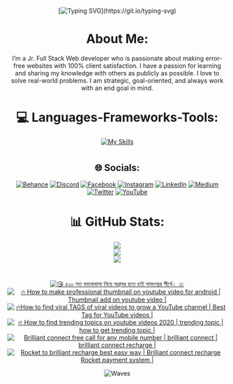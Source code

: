 <div align="center">

[![Typing SVG](https://readme-typing-svg.herokuapp.com?font=Righteous&size=30&duration=4000&pause=1000&center=true&vCenter=true&width=500&height=70&lines=Hi+there%2C+I'm+A.Z.M.+Arif;A+JavaScript+enthusiast.)](https://git.io/typing-svg)

# About Me:

I’m a Jr. Full Stack Web developer who is passionate about making error-free websites with 100% client satisfaction. I have a passion for learning and sharing my knowledge with others as publicly as possible. I love to solve real-world problems. I am strategic, goal-oriented, and always work with an end goal in mind.

#

# 💻 Languages-Frameworks-Tools:

<p align="center">
  
[![My Skills](https://skillicons.dev/icons?i=js,ts,nodejs,expressjs,mongodb,mysql,php,py,c,cpp,kotlin,flutter,dart,wordpress,nextjs,nestjs,react,svelte,redux,graphql,prisma,postgres,jest,html,css,sass,tailwind,mui,bootstrap,windicss,emotion,threejs,git,github,netlify,vercel,firebase,heroku,aws,nginx,figma,linux,docker,androidstudio,postman,vite,bash,vscode,vim,neovim&perline=10)](https://skillicons.dev)

</p>

#

## 🌐 Socials:

[![Behance](https://img.shields.io/badge/Behance-1769ff?logo=behance&logoColor=white)](https://behance.net/azmarifdev) [![Discord](https://img.shields.io/badge/Discord-%237289DA.svg?logo=discord&logoColor=white)](https://discord.gg/PM8SWkRBBn) [![Facebook](https://img.shields.io/badge/Facebook-%231877F2.svg?logo=Facebook&logoColor=white)](https://facebook.com/azmarifdev) [![Instagram](https://img.shields.io/badge/Instagram-%23E4405F.svg?logo=Instagram&logoColor=white)](https://instagram.com/azmarifdev) [![LinkedIn](https://img.shields.io/badge/LinkedIn-%230077B5.svg?logo=linkedin&logoColor=white)](https://linkedin.com/in/azmarifdev) [![Medium](https://img.shields.io/badge/Medium-12100E?logo=medium&logoColor=white)](https://medium.com/@azmarifdev) [![Twitter](https://img.shields.io/badge/Twitter-%231DA1F2.svg?logo=Twitter&logoColor=white)](https://twitter.com/azmarifdev) [![YouTube](https://img.shields.io/badge/YouTube-%23FF0000.svg?logo=YouTube&logoColor=white)](https://youtube.com/@azmarifdev)

#

# 📊 GitHub Stats:

![](https://github-readme-stats.vercel.app/api?username=azmarifdev&theme=nightowl&hide_border=true&include_all_commits=true&count_private=true)<br/>
![](https://github-readme-streak-stats.herokuapp.com/?user=azmarifdev&theme=nightowl&hide_border=true)<br/>
![](https://github-readme-stats.vercel.app/api/top-langs/?username=azmarifdev&theme=nightowl&hide_border=true&include_all_commits=true&count_private=true&layout=compact)

#

<!-- BEGIN YOUTUBE-CARDS -->
[![😘 ৫০০ শত ভালোবাসা নিয়ে অগ্রসর হতে চাই সাফল্যের শীর্ষে। ☺](https://ytcards.demolab.com/?id=fye_GEaTS2Q&title=%F0%9F%98%98+%E0%A7%AB%E0%A7%A6%E0%A7%A6+%E0%A6%B6%E0%A6%A4+%E0%A6%AD%E0%A6%BE%E0%A6%B2%E0%A7%8B%E0%A6%AC%E0%A6%BE%E0%A6%B8%E0%A6%BE+%E0%A6%A8%E0%A6%BF%E0%A7%9F%E0%A7%87+%E0%A6%85%E0%A6%97%E0%A7%8D%E0%A6%B0%E0%A6%B8%E0%A6%B0+%E0%A6%B9%E0%A6%A4%E0%A7%87+%E0%A6%9A%E0%A6%BE%E0%A6%87+%E0%A6%B8%E0%A6%BE%E0%A6%AB%E0%A6%B2%E0%A7%8D%E0%A6%AF%E0%A7%87%E0%A6%B0+%E0%A6%B6%E0%A7%80%E0%A6%B0%E0%A7%8D%E0%A6%B7%E0%A7%87%E0%A5%A4+%E2%98%BA&lang=en&timestamp=1603612811&background_color=%230d1117&title_color=%23ffffff&stats_color=%23dedede&max_title_lines=1&width=250&border_radius=5&duration=95 "😘 ৫০০ শত ভালোবাসা নিয়ে অগ্রসর হতে চাই সাফল্যের শীর্ষে। ☺")](https://www.youtube.com/watch?v=fye_GEaTS2Q)
[![🔥 How to make professional thumbnail on youtube video for android | Thumbnail add on youtube video |](https://ytcards.demolab.com/?id=RUh2ormQBsg&title=%F0%9F%94%A5+How+to+make+professional+thumbnail+on+youtube+video+for+android+%7C+Thumbnail+add+on+youtube+video+%7C&lang=en&timestamp=1602853428&background_color=%230d1117&title_color=%23ffffff&stats_color=%23dedede&max_title_lines=1&width=250&border_radius=5&duration=508 "🔥 How to make professional thumbnail on youtube video for android | Thumbnail add on youtube video |")](https://www.youtube.com/watch?v=RUh2ormQBsg)
[![🔥How to find viral TAGS of viral videos to grow a YouTube channel | Best Tag for YouTube videos |](https://ytcards.demolab.com/?id=AiVDGq1E-78&title=%F0%9F%94%A5How+to+find+viral+TAGS+of+viral+videos+to+grow+a+YouTube+channel+%7C+Best+Tag+for+YouTube+videos+%7C&lang=en&timestamp=1601212310&background_color=%230d1117&title_color=%23ffffff&stats_color=%23dedede&max_title_lines=1&width=250&border_radius=5&duration=204 "🔥How to find viral TAGS of viral videos to grow a YouTube channel | Best Tag for YouTube videos |")](https://www.youtube.com/watch?v=AiVDGq1E-78)
[![🔥 How to find trending topics on youtube videos 2020 | trending topic | how to get trending topic |](https://ytcards.demolab.com/?id=ZyOwu8do0Ug&title=%F0%9F%94%A5+How+to+find+trending+topics+on+youtube+videos+2020+%7C+trending+topic+%7C+how+to+get+trending+topic+%7C&lang=en&timestamp=1600088884&background_color=%230d1117&title_color=%23ffffff&stats_color=%23dedede&max_title_lines=1&width=250&border_radius=5&duration=205 "🔥 How to find trending topics on youtube videos 2020 | trending topic | how to get trending topic |")](https://www.youtube.com/watch?v=ZyOwu8do0Ug)
[![Brilliant connect free call for any mobile number | brilliant connect | brilliant connect recharge |](https://ytcards.demolab.com/?id=67sYTSIbXpc&title=Brilliant+connect+free+call+for+any+mobile+number+%7C+brilliant+connect+%7C+brilliant+connect+recharge+%7C&lang=en&timestamp=1597284043&background_color=%230d1117&title_color=%23ffffff&stats_color=%23dedede&max_title_lines=1&width=250&border_radius=5&duration=336 "Brilliant connect free call for any mobile number | brilliant connect | brilliant connect recharge |")](https://www.youtube.com/watch?v=67sYTSIbXpc)
[![Rocket to brilliant recharge best easy way | Brilliant connect recharge Rocket payment system |](https://ytcards.demolab.com/?id=xL8F00I2uNg&title=Rocket+to+brilliant+recharge+best+easy+way+%7C+Brilliant+connect+recharge+Rocket+payment+system+%7C&lang=en&timestamp=1597284025&background_color=%230d1117&title_color=%23ffffff&stats_color=%23dedede&max_title_lines=1&width=250&border_radius=5&duration=157 "Rocket to brilliant recharge best easy way | Brilliant connect recharge Rocket payment system |")](https://www.youtube.com/watch?v=xL8F00I2uNg)
<!-- END YOUTUBE-CARDS -->

![Waves](https://raw.githubusercontent.com/shakilahmedatik/shakilahmedatik/36f6082eed9388f5965d96f2fbc917a2cb888c89/wave.svg)

</div>
